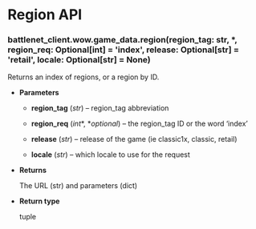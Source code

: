 # Region API


### battlenet_client.wow.game_data.region(region_tag: str, \*, region_req: Optional[int] = 'index', release: Optional[str] = 'retail', locale: Optional[str] = None)
Returns an index of regions, or a region by ID.


* **Parameters**


    * **region_tag** (*str*) – region_tag abbreviation


    * **region_req** (*int**, **optional*) – the region_tag ID or the word ‘index’


    * **release** (*str*) – release of the game (ie classic1x, classic, retail)


    * **locale** (*str*) – which locale to use for the request



* **Returns**

    The URL (str) and parameters (dict)



* **Return type**

    tuple
